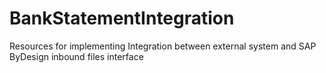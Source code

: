 # BankStatementIntegration
Resources for implementing Integration between external system and SAP ByDesign inbound files interface

